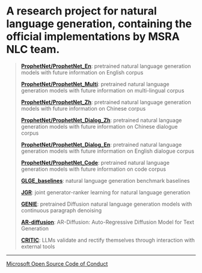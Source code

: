 # A research project for natural language generation, containing the official implementations by MSRA NLC team.


> [**ProphetNet/ProphetNet_En**](https://github.com/microsoft/ProphetNet/tree/master/ProphetNet/ProphetNet_En): pretrained natural language generation models with future information on English corpus
>
> [**ProphetNet/ProphetNet_Multi**](https://github.com/microsoft/ProphetNet/tree/master/ProphetNet/ProphetNet_Multi): pretrained natural language generation models  with future information on multi-lingual corpus
>
> [**ProphetNet/ProphetNet_Zh**](https://github.com/microsoft/ProphetNet/tree/master/ProphetNet/ProphetNet_Zh): pretrained natural language generation models  with future information on Chinese corpus
>
> [**ProphetNet/ProphetNet_Dialog_Zh**](https://github.com/microsoft/ProphetNet/tree/master/ProphetNet/ProphetNet_Dialog_Zh): pretrained natural language generation models  with future information on Chinese dialogue corpus
>
> [**ProphetNet/ProphetNet_Dialog_En**](https://github.com/microsoft/ProphetNet/tree/master/ProphetNet/ProphetNet_Dialog_En): pretrained natural language generation models with future information on English dialogue corpus
>
> [**ProphetNet/ProphetNet_Code**](https://github.com/microsoft/ProphetNet/tree/master/ProphetNet/ProphetNet_Code): pretrained natural language generation models  with future information on code corpus
>
> [**GLGE_baselines**](https://github.com/microsoft/ProphetNet/tree/master/GLGE_baselines): natural language generation benchmark baselines
> 
> [**JGR**](https://github.com/microsoft/ProphetNet/tree/master/JGR): joint generator-ranker learning for natural language generation
> 
> [**GENIE**](https://github.com/microsoft/ProphetNet/tree/master/GENIE): pretrained Diffusion natural language generation models with continuous paragraph denoising
> 
> [**AR-diffusion**](https://github.com/microsoft/ProphetNet/tree/master/AR-diffusion): AR-Diffusion: Auto-Regressive Diffusion Model for Text Generation
> 
> [**CRITIC**](https://github.com/microsoft/ProphetNet/tree/master/CRITIC): LLMs validate and rectify themselves through interaction with external tools

---

[Microsoft Open Source Code of Conduct](https://opensource.microsoft.com/codeofconduct)
